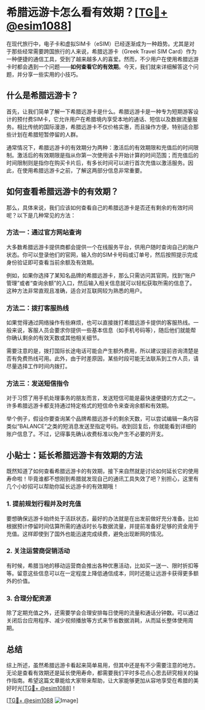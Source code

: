 # 希腊远游卡怎么看有效期？[[TG💪+ @esim1088](https://t.me/s/esim1088)]

在现代旅行中，电子卡和虚拟SIM卡（eSIM）已经逐渐成为一种趋势。尤其是对于那些经常需要跨国旅行的人来说，希腊远游卡（Greek Travel SIM Card）作为一种便捷的通信工具，受到了越来越多人的喜爱。然而，不少用户在使用希腊远游卡时都会遇到一个问题——**如何查看它的有效期**。今天，我们就来详细解答这个问题，并分享一些实用的小技巧。

## 什么是希腊远游卡？

首先，让我们简单了解一下希腊远游卡是什么。希腊远游卡是一种专为短期游客设计的预付费SIM卡，它允许用户在希腊境内享受本地的通话、短信以及数据流量服务。相比传统的国际漫游，希腊远游卡不仅价格实惠，而且操作方便，特别适合那些计划在希腊短暂停留的人群。

通常情况下，希腊远游卡的有效期分为两种：激活后的有效期限和充值后的时间限制。激活后的有效期限是指从你第一次使用该卡开始计算的时间范围；而充值后的时间限制则是指你在购买卡片后，有多长时间可以进行首次充值以激活服务。因此，在使用希腊远游卡之前，了解这两部分信息非常重要。

## 如何查看希腊远游卡的有效期？

那么，具体来说，我们应该如何查看自己的希腊远游卡是否还有剩余的有效时间呢？以下是几种常见的方法：

### 方法一：通过官方网站查询

大多数希腊远游卡提供商都会提供一个在线服务平台，供用户随时查询自己的账户状态。你可以登录他们的官网，输入你的SIM卡号码或订单号，然后按照提示完成身份验证即可查看当前余额及有效期。

例如，如果你选择了某知名品牌的希腊远游卡，那么只需访问其官网，找到“账户管理”或者“查询余额”的入口，然后输入相关信息就可以轻松获取所需的信息了。这种方法非常直观且准确，适合对互联网较为熟悉的用户。

### 方法二：拨打客服热线

如果觉得通过网络操作有些麻烦，也可以直接拨打希腊远游卡提供的客服热线。一般来说，客服人员会要求你提供一些基本信息（如手机号码等），随后他们就能帮你确认剩余的有效天数或其他相关细节。

需要注意的是，拨打国际长途电话可能会产生额外费用，所以建议提前咨询清楚是否有免费热线可用。此外，由于时差原因，某些时段可能无法联系到工作人员，请尽量选择工作时间内拨打。

### 方法三：发送短信指令

对于习惯了用手机处理事务的朋友而言，发送短信可能是最快速便捷的方式之一。许多希腊远游卡都支持通过特定格式的短信命令来查询余额和有效期。

举个例子，假设你要查询某个品牌希腊远游卡的剩余天数，可以尝试编辑一条内容类似“BALANCE”之类的短消息发送至指定号码。收到回复后，你就能看到详细的账户信息了。不过，记得事先确认收费标准以免产生不必要的开支。

## 小贴士：延长希腊远游卡有效期的方法

既然知道了如何查看希腊远游卡的有效期，接下来自然就是讨论如何延长它的使用寿命啦！毕竟谁都不想刚到希腊就发现自己的通讯工具失效了吧？别担心，这里有几个小妙招可以帮助你延长远游卡的有效期哦！

### 1. 提前规划行程并及时充值

要想确保远游卡始终处于活跃状态，最好的办法就是在出发前做好充分准备。比如根据预计停留时间估算所需的通话时长与数据流量，并提前准备好足够的资金用于充值。这样即使到了国外也能迅速完成续费，避免出现断网的情况。

### 2. 关注运营商促销活动

有时候，希腊当地的移动运营商会推出各种优惠活动，比如买一送一、限时折扣等等。留意这些信息可以在一定程度上降低通信成本，同时还能让远游卡获得更多额外的价值。

### 3. 合理分配资源

除了定期充值之外，还需要学会合理安排每日使用的流量和通话分钟数。可以通过关闭后台应用程序、减少视频播放等方式来节省数据消耗，从而延长整体使用周期。

## 总结

综上所述，虽然希腊远游卡看起来简单易用，但其中还是有不少需要注意的地方。无论是查看有效期还是延长使用寿命，都需要我们平时多花点心思去研究相关的操作指南。希望这篇文章能给大家带来帮助，让大家能够更加从容地享受在希腊的美好时光[[TG💪+ @esim1088](https://t.me/s/esim1088)]！

[[TG💪+ @esim1088](https://t.me/s/esim1088) ![Image](https://i.postimg.cc/4NQfJmqS/Snipaste-2025-05-13-00-14-12.png)]